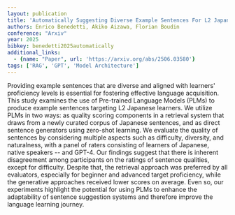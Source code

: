 ```yaml
---
layout: publication
title: 'Automatically Suggesting Diverse Example Sentences For L2 Japanese Learners Using Pre-trained Language Models'
authors: Enrico Benedetti, Akiko Aizawa, Florian Boudin
conference: "Arxiv"
year: 2025
bibkey: benedetti2025automatically
additional_links:
  - {name: "Paper", url: 'https://arxiv.org/abs/2506.03580'}
tags: ['RAG', 'GPT', 'Model Architecture']
---
```

Providing example sentences that are diverse and aligned with learners' proficiency levels is essential for fostering effective language acquisition. This study examines the use of Pre-trained Language Models (PLMs) to produce example sentences targeting L2 Japanese learners. We utilize PLMs in two ways: as quality scoring components in a retrieval system that draws from a newly curated corpus of Japanese sentences, and as direct sentence generators using zero-shot learning. We evaluate the quality of sentences by considering multiple aspects such as difficulty, diversity, and naturalness, with a panel of raters consisting of learners of Japanese, native speakers -- and GPT-4. Our findings suggest that there is inherent disagreement among participants on the ratings of sentence qualities, except for difficulty. Despite that, the retrieval approach was preferred by all evaluators, especially for beginner and advanced target proficiency, while the generative approaches received lower scores on average. Even so, our experiments highlight the potential for using PLMs to enhance the adaptability of sentence suggestion systems and therefore improve the language learning journey.
